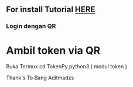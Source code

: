 ## For install Tutorial [HERE](https://www.youtube.com/watch?v=10H6ju83gO8&t=3s)
### Login dengan QR

# Ambil token via QR

Buka Termux
cd TokenPy
python3 ( modul token )

Thank's To Bang Aditmadzs
